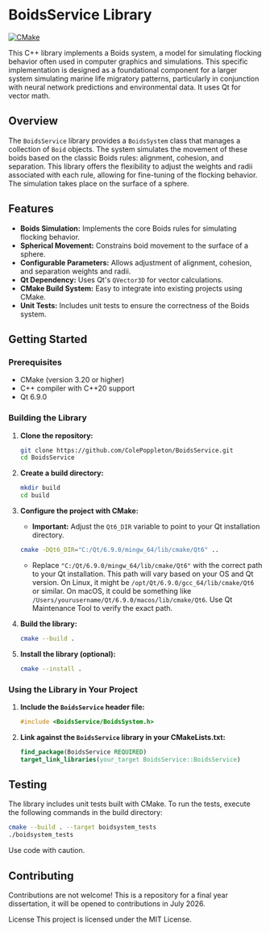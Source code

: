 # BoidsService Library

[![CMake](https://github.com/ColePoppleton/BoidsService/actions/workflows/cmake.yml/badge.svg)](https://github.com/ColePoppleton/BoidsService/actions/workflows/cmake.yml)

This C++ library implements a Boids system, a model for simulating flocking behavior often used in computer graphics and simulations. This specific implementation is designed as a foundational component for a larger system simulating marine life migratory patterns, particularly in conjunction with neural network predictions and environmental data.  It uses Qt for vector math.

## Overview

The `BoidsService` library provides a `BoidsSystem` class that manages a collection of `Boid` objects. The system simulates the movement of these boids based on the classic Boids rules: alignment, cohesion, and separation. This library offers the flexibility to adjust the weights and radii associated with each rule, allowing for fine-tuning of the flocking behavior. The simulation takes place on the surface of a sphere.

## Features

*   **Boids Simulation:** Implements the core Boids rules for simulating flocking behavior.
*   **Spherical Movement:** Constrains boid movement to the surface of a sphere.
*   **Configurable Parameters:** Allows adjustment of alignment, cohesion, and separation weights and radii.
*   **Qt Dependency:** Uses Qt's `QVector3D` for vector calculations.
*   **CMake Build System:** Easy to integrate into existing projects using CMake.
*   **Unit Tests:** Includes unit tests to ensure the correctness of the Boids system.

## Getting Started

### Prerequisites

*   CMake (version 3.20 or higher)
*   C++ compiler with C++20 support
*   Qt 6.9.0

### Building the Library

1.  **Clone the repository:**

    ```bash
    git clone https://github.com/ColePoppleton/BoidsService.git
    cd BoidsService
    ```

2.  **Create a build directory:**

    ```bash
    mkdir build
    cd build
    ```

3.  **Configure the project with CMake:**

    *   **Important:** Adjust the `Qt6_DIR` variable to point to your Qt installation directory.

    ```bash
    cmake -DQt6_DIR="C:/Qt/6.9.0/mingw_64/lib/cmake/Qt6" ..
    ```

    *   Replace `"C:/Qt/6.9.0/mingw_64/lib/cmake/Qt6"` with the correct path to your Qt installation. This path will vary based on your OS and Qt version. On Linux, it might be `/opt/Qt/6.9.0/gcc_64/lib/cmake/Qt6` or similar. On macOS, it could be something like `/Users/yourusername/Qt/6.9.0/macos/lib/cmake/Qt6`.  Use Qt Maintenance Tool to verify the exact path.

4.  **Build the library:**

    ```bash
    cmake --build .
    ```

5.  **Install the library (optional):**

    ```bash
    cmake --install .
    ```

### Using the Library in Your Project

1.  **Include the `BoidsService` header file:**

    ```c++
    #include <BoidsService/BoidsSystem.h>
    ```

2.  **Link against the `BoidsService` library in your CMakeLists.txt:**

    ```cmake
    find_package(BoidsService REQUIRED)
    target_link_libraries(your_target BoidsService::BoidsService)
    ```

## Testing
The library includes unit tests built with CMake. To run the tests, execute the following commands in the build directory:

```bash
cmake --build . --target boidsystem_tests
./boidsystem_tests
```
Use code with caution.

## Contributing
Contributions are not welcome! This is a repository for a final year dissertation, it will be opened to contributions in July 2026.

License
This project is licensed under the MIT License.
